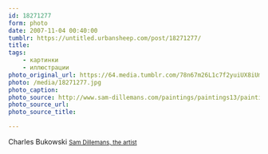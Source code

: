 ```yaml
---
id: 18271277
form: photo
date: 2007-11-04 00:40:00
tumblr: https://untitled.urbansheep.com/post/18271277/
title:
tags:
    - картинки
    - иллюстрации
photo_original_url: https://64.media.tumblr.com/78n67m26L1c7f2yuiUX8iUm5_400.jpg
photo: /media/18271277.jpg
photo_caption: 
photo_source: http://www.sam-dillemans.com/paintings/paintings13/paintings13-01.htm
photo_source_url:
photo_source_title:

---
```


<p>Charles Bukowski <small><a href="http://www.sam-dillemans.com/paintings/paintings13/paintings13-01.htm">Sam Dillemans, the artist</a></small></p>
